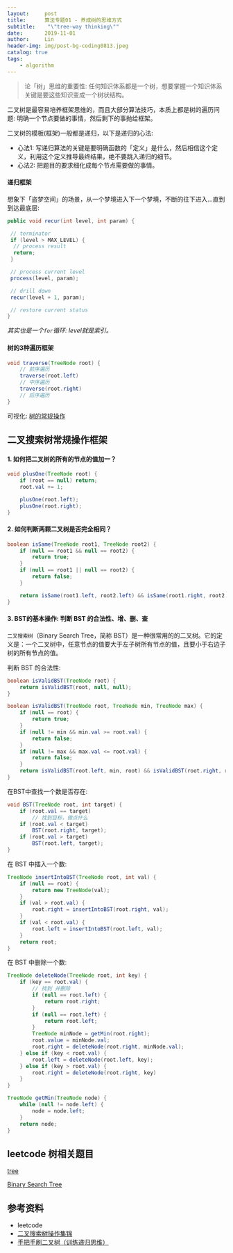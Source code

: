 ```yaml
---
layout:     post
title:      算法专题01 - 养成树的思维方式
subtitle:    "\"tree-way thinking\""
date:       2019-11-01
author:     Lin
header-img: img/post-bg-coding0813.jpeg
catalog: true
tags:
    - algorithm
---
```


> 论「树」思维的重要性: 任何知识体系都是一个树，想要掌握一个知识体系关键是要这些知识变成一个树状结构。

二叉树是最容易培养框架思维的，而且大部分算法技巧，本质上都是树的遍历问题: 明确一个节点要做的事情，然后剩下的事抛给框架。

二叉树的模板(框架)一般都是递归，以下是递归的心法:

* 心法1: 写递归算法的关键是要明确函数的「定义」是什么，然后相信这个定义，利用这个定义推导最终结果，绝不要跳入递归的细节。
* 心法2: 把题目的要求细化成每个节点需要做的事情。

#### 递归框架

想象下「盗梦空间」的场景，从一个梦境进入下一个梦境，不断的往下进入...直到到达最底层:

```java
public void recur(int level, int param) {

 // terminator
 if (level > MAX_LEVEL) {
  // process result
  return;
 }

 // process current level
 process(level, param);

 // drill down
 recur(level + 1, param);

 // restore current status
}
```

*其实也是一个`for`循环: level就是索引。*

#### 树的3种遍历框架

```java
void traverse(TreeNode root) {
    // 前序遍历
    traverse(root.left)
    // 中序遍历
    traverse(root.right)
    // 后序遍历
}
```

可视化: [树的常规操作](https://visualgo.net/zh/bst)

## 二叉搜索树常规操作框架

#### 1. 如何把二叉树的所有的节点的值加一？

```java
void plusOne(TreeNode root) {
    if (root == null) return;
    root.val += 1;

    plusOne(root.left);
    plusOne(root.right);
}
```

#### 2. 如何判断两颗二叉树是否完全相同？

```java
boolean isSame(TreeNode root1, TreeNode root2) {
    if (null == root1 && null == root2) {
        return true;
    }
    if (null == root1 || null == root2) {
        return false;
    }

    return isSame(root1.left, root2.left) && isSame(root1.right, root2.right);
}
```

#### 3. BST的基本操作: 判断 BST 的合法性、增、删、查

`二叉搜索树`（Binary Search Tree，简称 BST）是一种很常用的的二叉树。它的定义是：一个二叉树中，任意节点的值要大于左子树所有节点的值，且要小于右边子树的所有节点的值。

判断 BST 的合法性:

```java
boolean isValidBST(TreeNode root) {
    return isValidBST(root, null, null);
}

boolean isValidBST(TreeNode root, TreeNode min, TreeNode max) {
    if (null == root) {
        return true;
    }
    if (null != min && min.val >= root.val) {
        return false;
    }
    if (null != max && max.val <= root.val) {
        return false;
    }
    return isValidBST(root.left, min, root) && isValidBST(root.right, root, max);
}
```

在BST中查找一个数是否存在:

```java
void BST(TreeNode root, int target) {
    if (root.val == target)
        // 找到目标，做点什么
    if (root.val < target)
        BST(root.right, target);
    if (root.val > target)
        BST(root.left, target);
}
```

在 BST 中插入一个数:

```java
TreeNode insertIntoBST(TreeNode root, int val) {
    if (null == root) {
        return new TreeNode(val);
    }
    if (val > root.val) {
        root.right = insertIntoBST(root.right, val);
    }
    if (val < root.val) {
        root.left = insertIntoBST(root.left, val);
    }
    return root;
}
```

在 BST 中删除一个数:

```java
TreeNode deleteNode(TreeNode root, int key) {
    if (key == root.val) {
        // 找到 并删除
        if (null == root.left) {
            return root.right;
        }
        if (null == root.left) {
            return root.left;
        }
        TreeNode minNode = getMin(root.right);
        root.value = minNode.val;
        root.right = deleteNode(root.right, minNode.val);
    } else if (key < root.val) {
        root.left = deleteNode(root.left, key);
    } else if (key > root.val) {
        root.right = deleteNode(root.right, key)
    }
}

TreeNode getMin(TreeNode node) {
    while (null != node.left) {
        node = node.left;
    }
    return node;
}
```

## leetcode 树相关题目

[tree](https://leetcode.com/tag/tree/)

[Binary Search Tree](https://leetcode.com/tag/binary-search-tree/)

## 参考资料

* leetcode
* [二叉搜索树操作集锦](https://mp.weixin.qq.com/s?__biz=MzAxODQxMDM0Mw==&mid=2247484518&idx=1&sn=f8ef8d7ce7959b4fd779e38f47419ac6&chksm=9bd7fa6eaca073785cb6f808421241bcb641203c8ec7f30a9269a221b3d92c661334af1b75f5&mpshare=1&scene=1&srcid=1016VKGMSUBiv0ArmK3CjvYq&sharer_sharetime=1602810380177&sharer_shareid=22ef14d9fe403127491b73da1fc63897#rd)
* [手把手刷二叉树（训练递归思维）](https://labuladong.gitbook.io/algo/shu-ju-jie-gou-xi-lie/2.3-shou-ba-shou-shua-er-cha-shu-xun-lian-di-gui-si-wei)
